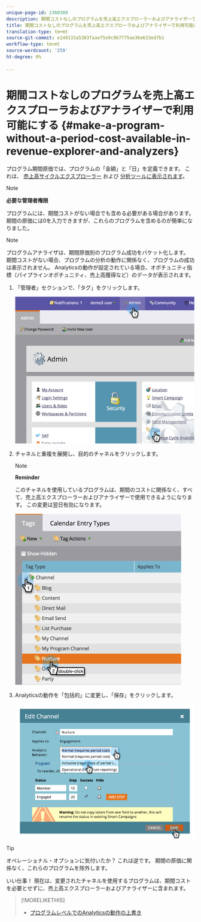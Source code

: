 ```yaml
---
unique-page-id: 2360389
description: 期間コストなしのプログラムを売上高エクスプローラーおよびアナライザーで利用できるようにする — Marketto Docs — 製品ドキュメント
title: 期間コストなしのプログラムを売上高エクスプローラおよびアナライザーで利用可能にする
translation-type: tm+mt
source-git-commit: e149133a5383faaef5e9c9b7775ae36e633ed7b1
workflow-type: tm+mt
source-wordcount: '259'
ht-degree: 0%

---
```



# 期間コストなしのプログラムを売上高エクスプローラおよびアナライザーで利用可能にする {#make-a-program-without-a-period-cost-available-in-revenue-explorer-and-analyzers}

プログラム期間原価では、プログラムの「金額」と「日」を定義できます。 これは、 [売上高サイクルエクスプローラー](http://docs.marketo.com/display/docs/revenue+cycle+analytics) および [分析ツールに表示されます](../../../../product-docs/reporting/revenue-cycle-analytics/opportunity-influence-analyzer/tell-the-marketing-story-with-an-opportunity-influence-analyzer.md)。

>[!NOTE]
>
>**必要な管理者権限**

プログラムには、期間コストがない場合でも含める必要がある場合があります。 期間の原価には0を入力できますが、これらのプログラムを含めるのが簡単になりました。

>[!NOTE]
>
>プログラムアナライザは、期間原価別のプログラム成功をバケット化します。 期間コストがない場合、プログラムの分析の動作に関係なく、プログラムの成功は表示されません。 Analyticsの動作が設定されている場合、オポチュニティ指標（パイプラインオポチュニティ、売上高獲得など）のデータが表示されます。

1. 「管理者」セクションで、「タグ」をクリックします。

   ![](assets/image2014-9-17-12-3a35-3a32.png)

1. チャネルと重複を展開し、目的のチャネルをクリックします。

   >[!NOTE]
   >
   >**Reminder**
   >
   >このチャネルを使用しているプログラムは、期間のコストに関係なく、すべて、売上高エクスプローラーおよびアナライザーで使用できるようになります。 この変更は翌日有効になります。

   ![](assets/image2014-9-17-12-3a36-3a7.png)

1. Analyticsの動作を「包括的」に変更し、「保存」をクリックします。

   ![](assets/image2014-9-17-12-3a36-3a13.png)

>[!TIP]
>
>オペレーショナル・オプションに気付いたか？ これは逆です。 期間の原価に関係なく、これらのプログラムを除外します。

いい仕事！ 現在は、変更されたチャネルを使用するプログラムは、期間コストを必要とせずに、売上高エクスプローラーおよびアナライザーに含まれます。

>[!MORELIKETHIS]
>
>* [プログラムレベルでのAnalyticsの動作の上書き](override-analytics-behavior-at-the-program-level.md)

>



